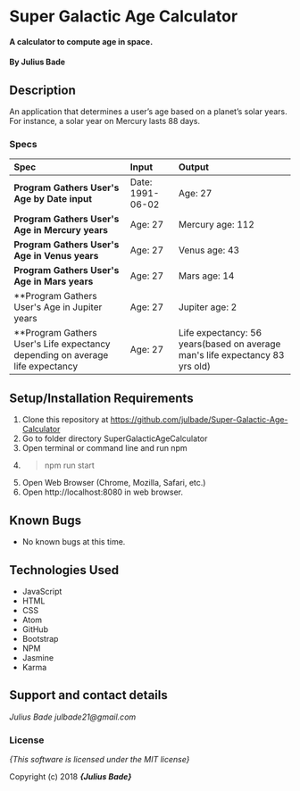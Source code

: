 # Super Galactic Age Calculator

#### A calculator to compute age in space.

#### By **Julius Bade**

## Description
  An application that determines a user’s age based on a planet’s solar years. For instance, a solar year on Mercury lasts 88 days.


### Specs
| Spec | Input | Output |
| :-------------     | :------------- | :------------- |
| **Program Gathers User's Age by Date input** | Date: 1991-06-02 | Age: 27 |
| **Program Gathers User's Age in Mercury years** | Age: 27 | Mercury age: 112 |
| **Program Gathers User's Age in Venus years** | Age: 27 | Venus age: 43 |
| **Program Gathers User's Age in Mars years** | Age: 27 | Mars age: 14 |
| **Program Gathers User's Age in Jupiter years | Age: 27 | Jupiter age: 2 |
| **Program Gathers User's Life expectancy depending on average life expectancy| Age: 27 | Life expectancy: 56 years(based on average man's life expectancy 83 yrs old) |



## Setup/Installation Requirements

1. Clone this repository at https://github.com/julbade/Super-Galactic-Age-Calculator
2. Go to folder directory SuperGalacticAgeCalculator
3. Open terminal or command line and run npm
4. > npm run start
11. Open Web Browser (Chrome, Mozilla, Safari, etc.)
12. Open http://localhost:8080 in web browser.

## Known Bugs
* No known bugs at this time.

## Technologies Used
* JavaScript
* HTML
* CSS
* Atom
* GitHub
* Bootstrap
* NPM
* Jasmine
* Karma


## Support and contact details


_Julius Bade julbade21@gmail.com_

### License

*{This software is licensed under the MIT license}*

Copyright (c) 2018 **_{Julius Bade}_**
